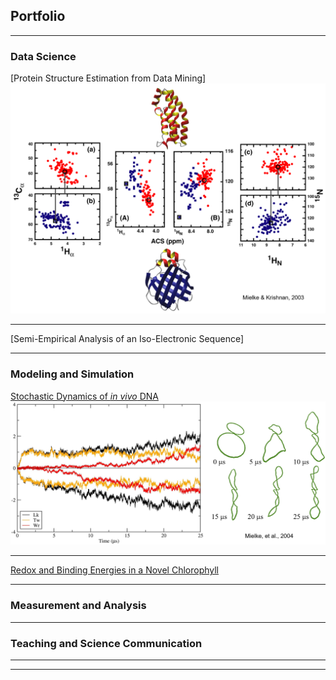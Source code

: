 ## Portfolio

---

### Data Science 

[Protein Structure Estimation from Data Mining]<!-- (/sample_page) -->
<img src="images/Bioinf-03_Fig1_color-2.png?raw=true"/>

---
[Semi-Empirical Analysis of an Iso-Electronic Sequence]<!-- (/pdf/sample_presentation.pdf) -->
<!-- <img src="images/dummy_thumbnail.jpg?raw=true"/> -->

<!-- ---
[Project 3 Title](http://example.com/)
-->
---

### Modeling and Simulation

[Stochastic Dynamics of *in vivo* DNA](http://example.com/)
<img src="images/twin-loop3.png?raw=true"/>

---
[Redox and Binding Energies in a Novel Chlorophyll](http://example.com/)

<!-- ---
- [Project 3 Title](http://example.com/)
- [Project 4 Title](http://example.com/)
- [Project 5 Title](http://example.com/)
-->
---

### Measurement and Analysis
<!--
- [Project 1 Title](http://example.com/)
- [Project 2 Title](http://example.com/)
- [Project 3 Title](http://example.com/)
- [Project 4 Title](http://example.com/)
- [Project 5 Title](http://example.com/)
-->
---

### Teaching and Science Communication
<!--
- [Project 1 Title](http://example.com/)
- [Project 2 Title](http://example.com/)
- [Project 3 Title](http://example.com/)
- [Project 4 Title](http://example.com/)
- [Project 5 Title](http://example.com/)
-->
---
---
<!-- <p style="font-size:11px">Page template forked from <a href="https://github.com/evanca/quick-portfolio">evanca</a></p> -->
<!-- Remove above link if you don't want to attribute -->
